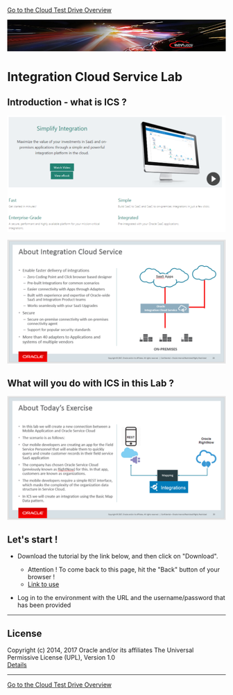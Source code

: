 [Go to the Cloud Test Drive Overview](../README.md)

![](../common/images/customer.logo2.png)

# Integration Cloud Service Lab #

## Introduction - what is ICS ? ##

![](images/ICSBanner.PNG)

![](images/AboutICS.PNG)

## What will you do with ICS in this Lab ? ##

![](images/ICSExercise.PNG)

## Let's start ! ##

+ Download the tutorial by the link below, and then click on "Download". 
  - Attention ! To come back to this page, hit the "Back" button of your browser !
  - [Link to use](Process%20Cloud%20Service%20Lab%20-%20v17.docx)

+ Log in to the environment with the URL and the username/password that has been provided


---

## License ##
Copyright (c) 2014, 2017 Oracle and/or its affiliates
The Universal Permissive License (UPL), Version 1.0   
[Details](../common/license.md)

---
[Go to the Cloud Test Drive Overview](../README.md)
